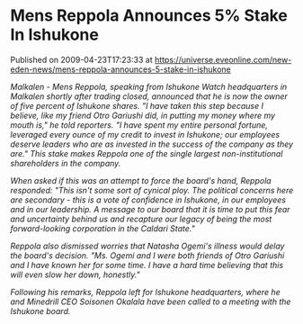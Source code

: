 # Mens Reppola Announces 5% Stake In Ishukone
Published on 2009-04-23T17:23:33 at https://universe.eveonline.com/new-eden-news/mens-reppola-announces-5-stake-in-ishukone

_Malkalen - Mens Reppola, speaking from Ishukone Watch headquarters in Malkalen shortly after trading closed, announced that he is now the owner of five percent of Ishukone shares. "I have taken this step because I believe, like my friend Otro Gariushi did, in putting my money where my mouth is," he told reporters. "I have spent my entire personal fortune, leveraged every ounce of my credit to invest in Ishukone; our employees deserve leaders who are as invested in the success of the company as they are." This stake makes Reppola one of the single largest non-institutional shareholders in the company._

_When asked if this was an attempt to force the board's hand, Reppola responded: "This isn't some sort of cynical ploy. The political concerns here are secondary - this is a vote of confidence in Ishukone, in our employees and in our leadership. A message to our board that it is time to put this fear and uncertainty behind us and recapture our legacy of being the most forward-looking corporation in the Caldari State."_

_Reppola also dismissed worries that Natasha Ogemi's illness would delay the board's decision. "Ms. Ogemi and I were both friends of Otro Gariushi and I have known her for some time. I have a hard time believing that this will even slow her down, honestly."_

_Following his remarks, Reppola left for Ishukone headquarters, where he and Minedrill CEO Soisonen Okalala have been called to a meeting with the Ishukone board._
